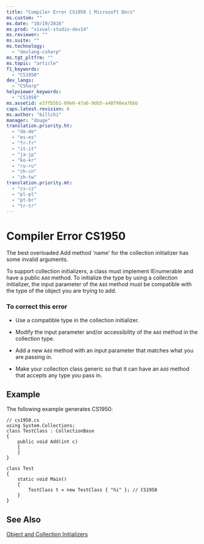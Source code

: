 ```yaml
---
title: "Compiler Error CS1950 | Microsoft Docs"
ms.custom: ""
ms.date: "10/19/2016"
ms.prod: "visual-studio-dev14"
ms.reviewer: ""
ms.suite: ""
ms.technology: 
  - "devlang-csharp"
ms.tgt_pltfrm: ""
ms.topic: "article"
f1_keywords: 
  - "CS1950"
dev_langs: 
  - "CSharp"
helpviewer_keywords: 
  - "CS1950"
ms.assetid: e37fb5b1-09e0-47a6-9db5-a48f90ea7bbb
caps.latest.revision: 6
ms.author: "billchi"
manager: "douge"
translation.priority.ht: 
  - "de-de"
  - "es-es"
  - "fr-fr"
  - "it-it"
  - "ja-jp"
  - "ko-kr"
  - "ru-ru"
  - "zh-cn"
  - "zh-tw"
translation.priority.mt: 
  - "cs-cz"
  - "pl-pl"
  - "pt-br"
  - "tr-tr"
---
```

# Compiler Error CS1950
The best overloaded Add method 'name' for the collection initializer has some invalid arguments.  
  
 To support collection initializers, a class must implement IEnumerable and have a public `Add` method. To initialize the type by using a collection initializer, the input parameter of the `Add` method must be compatible with the type of the object you are trying to add.  
  
### To correct this error  
  
-   Use a compatible type in the collection initializer.  
  
-   Modify the input parameter and/or accessibility of the `Add` method in the collection type.  
  
-   Add a new `Add` method with an input parameter that matches what you are passing in.  
  
-   Make your collection class generic so that it can have an `Add` method that accepts any type you pass in.  
  
## Example  
 The following example generates CS1950:  
  
```  
// cs1950.cs  
using System.Collections;  
class TestClass : CollectionBase  
{  
    public void Add(int c)  
    {  
    }  
}  
  
class Test  
{  
    static void Main()  
    {  
        TestClass t = new TestClass { "hi" }; // CS1950  
    }  
}  
```  
  
## See Also  
 [Object and Collection Initializers](../Topic/Object%20and%20Collection%20Initializers%20\(C%23%20Programming%20Guide\).md)